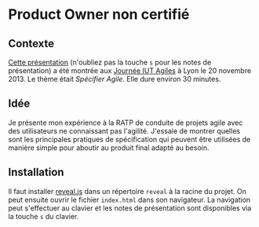 Product Owner non certifié
======================

## Contexte ##

[Cette présentation](http://lcottereau.github.io/po-non-certifie-slides/) (n'oubliez pas la touche `s` pour les notes de présentation) 
a été montrée aux [Journée IUT Agiles](http://www.iutagile.com/) à Lyon le 20 novembre 2013. Le thème était 
_Spécifier Agile_. Elle dure environ 30 minutes. 


## Idée ##

Je présente mon expérience à la RATP de conduite de projets agile avec des utilisateurs ne connaissant pas l'agilité. 
J'essaie de montrer quelles sont les principales pratiques de spécification qui peuvent être utilisées de manière simple pour 
aboutir au produit final adapté au besoin.

## Installation ##

Il faut installer [reveal.js](https://github.com/hakimel/reveal.js) dans un répertoire `reveal` à la racine du projet. 
On peut ensuite ouvrir le fichier `index.html` dans son navigateur. La navigation peut s'effectuer au clavier et les
notes de présentation sont disponibles via la touche `s` du clavier.
